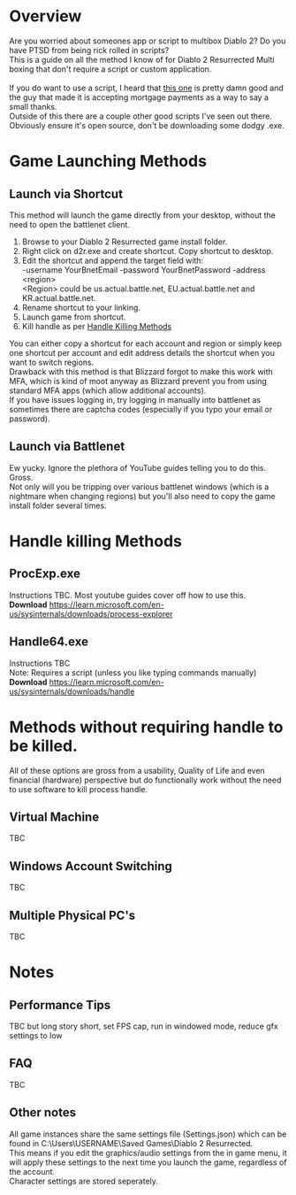 # Overview
Are you worried about someones app or script to multibox Diablo 2? Do you have PTSD from being rick rolled in scripts?<br>
This is a guide on all the method I know of for Diablo 2 Resurrected Multi boxing that don't require a script or custom application.<br>
<br>
If you do want to use a script, I heard that [this one](https://github.com/shupershuff/Diablo2RLoader) is pretty damn good and the guy that made it is accepting mortgage payments as a way to say a small thanks.<br>
Outside of this there are a couple other good scripts I've seen out there. Obviously ensure it's open source, don't be downloading some dodgy .exe.

# Game Launching Methods
## Launch via Shortcut
This method will launch the game directly from your desktop, without the need to open the battlenet client.
1. Browse to your Diablo 2 Resurrected game install folder.
2. Right click on d2r.exe and create shortcut. Copy shortcut to desktop.
3. Edit the shortcut and append the target field with:<br>
  -username YourBnetEmail -password YourBnetPassword -address \<region><br>
\<Region> could be us.actual.battle.net, EU.actual.battle.net and KR.actual.battle.net.
4. Rename shortcut to your linking.
5. Launch game from shortcut.
6. Kill handle as per [Handle Killing Methods](#handle-killing-methods)

You can either copy a shortcut for each account and region or simply keep one shortcut per account and edit address details the shortcut when you want to switch regions.<br>
Drawback with this method is that Blizzard forgot to make this work with MFA, which is kind of moot anyway as Blizzard prevent you from using standard MFA apps (which allow additional accounts).<br>
If you have issues logging in, try logging in manually into battlenet as sometimes there are captcha codes (especially if you typo your email or password).<br>

## Launch via Battlenet
Ew yucky. Ignore the plethora of YouTube guides telling you to do this. Gross.<br>
Not only will you be tripping over various battlenet windows (which is a nightmare when changing regions) but you'll also need to copy the game install folder several times.

# Handle killing Methods
## ProcExp.exe
Instructions TBC. Most youtube guides cover off how to use this.<br>
**Download**
https://learn.microsoft.com/en-us/sysinternals/downloads/process-explorer
## Handle64.exe
Instructions TBC<br>
Note: Requires a script (unless you like typing commands manually)<br>
**Download**
https://learn.microsoft.com/en-us/sysinternals/downloads/handle

# Methods without requiring handle to be killed.
All of these options are gross from a usability, Quality of Life and even financial (hardware) perspective but do functionally work without the need to use software to kill process handle.
## Virtual Machine
TBC
## Windows Account Switching
TBC
## Multiple Physical PC's
TBC

# Notes
## Performance Tips
TBC but long story short, set FPS cap, run in windowed mode, reduce gfx settings to low
## FAQ
TBC
## Other notes
All game instances share the same settings file (Settings.json) which can be found in C:\Users\USERNAME\Saved Games\Diablo 2 Resurrected.<br>
This means if you edit the graphics/audio settings from the in game menu, it will apply these settings to the next time you launch the game, regardless of the account.<br>
Character settings are stored seperately.
